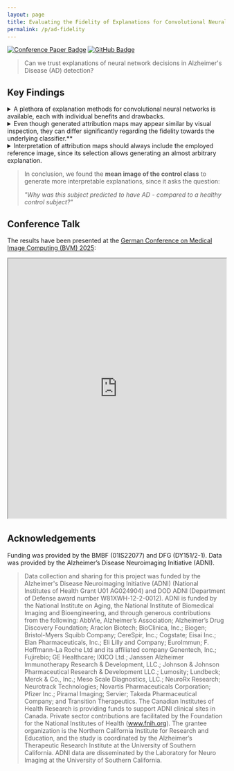 ```yaml
---
layout: page
title: Evaluating the Fidelity of Explanations for Convolutional Neural Networks in Alzheimer's Disease Detection
permalink: /p/ad-fidelity
---
```


<link rel="stylesheet" href="/assets/css/info-box.css">

<!-- Bagdes -->

[![Conference Paper Badge](https://img.shields.io/badge/doi-10%2Fn87w-blue?style=flat&logo=doi)](https://doi.org/10.1007/978-3-658-47422-5_18)
[![GitHub Badge](https://img.shields.io/badge/GitHub-ad--fidelity-black?style=flat&logo=github)](https://github.com/chillerb/ad-fidelity)


> Can we trust explanations of neural network decisions in Alzheimer's Disease (AD) detection?

## Key Findings

<details class="info-box hoverable">
    <summary>
        A plethora of explanation methods for convolutional neural networks is available, each with individual benefits and drawbacks.
    </summary>
    <div class="content">
        <img src="/assets/img/p/2025_ad-fidelity/overview.png" width="100%" alt="overview"/>
    </div>
</details>

<details class="info-box hoverable">
    <summary>
        Even though generated attribution maps may appear similar by visual inspection, they can differ significantly regarding the fidelity towards the underlying classifier.**
    </summary>

    <div class="content">
        Visual inspection does not reveal major differences between attribution maps.
        All explanations highlight the hippocampal area, as well as the frontal and temporal lobe:

        <img src="/assets/img/p/2025_ad-fidelity/attribution-maps.png" width="100%" alt="attribution-maps"/>

        To evaluate the fidelity of the explanation methods, we employed the perturbation based *deletion* metric.

        <img src="/assets/img/p/2025_ad-fidelity/deletion-metric.png" width="100%" alt="deletion metric"/>

        Interestingly, this revealed differences between the explanation methods in their ability to decrease the predicted probability for AD:

        <img src="/assets/img/p/2025_ad-fidelity/deletion-cn-mean.png" width="100%" alt="deletion metric with mean image as reference"/>
    </div>
</details>

<details class="info-box hoverable">
    <summary>
    Interpretation of attribution maps should always include the employed reference image, since its selection allows generating an almost arbitrary explanation.
    </summary>

    <div class="content">
    Explanation methods usually implicitly or explicitly employ a *reference image*:
    The computed attribution map tries to explain the differences in model output by the *relative* difference between model input and the reference image.
    Since the reference image is often chosen to be a null image, i.e., an MRI image containg zero signal, this can lead to seemingly contra-intuitive explanations.

    <img src="/assets/img/p/2025_ad-fidelity/feature-attribution.png" width="100%" alt="feature attribution"/>

    For example, we observed explanation methods to assign the hippocampal area negative contribution for classifying a AD sample with AD -
    Even though hippocampal atrophy is a gold standard biomarker in AD detection.
    We hypothesize, that the neural network learned to utilize atrophy patterns, i.e., areas with reduced signal strength, to classify AD.
    However, since a null image was used as reference to generate explanations, even the atrophied AD hippocampus had more overall signal then the null image.
    Thus, the atrophied AD hippocampus was *decreasing* the probability for Alzheimer's Disease *relative to the reference image*.
    Therefore, the explanation method ended up assigning negative contribution.
    </div>
</details>

> In conclusion, we found the **mean image of the control class** to generate more interpretable explanations, since it asks the question:
>
> *"Why was this subject predicted to have AD - compared to a healthy control subject?"*

## Conference Talk
<!--
Well, embedding PDF slides into HTML is not super trivial.
From what I've seen until now, there are multiple options:

- use the Google Docs PDF Viewer to display your PDF. Very simple, works, but requires your PDF to be publicly available somewhere, like GitHub
- you can use Mozialla's open source pdf.js. You are in control, but some JS scripting is required

If your PDF was created with Latex, you can use tex4ht (latex2html seems to be discontinued) to convert your tex directly into HTML.
I tried it, it worked, but the output wasn't very pretty and some things like tikz figures haven't been rendered correctly

The prettiest solution for embedded presentation slides I've encountered was this:
https://ml-book.ai4sc-lehre.auf.uni-rostock.de/

Apparently, it works like this:

- they wrote their slides in Markdown
- then, they used Quatro to convert the Markdown to reveal.js
- reveal.js is used to render the presentation


<iframe src="https://github.com/chillerb/ad-fidelity/blob/main/docs/presentations/2025-03-09_bvm/2025-bvm.pdf?raw=true" width="100%" height="600px"></iframe>
https://raw.githubusercontent.com/chillerb/ad-fidelity/refs/heads/main/docs/presentations/2025-03-09_bvm/2025-bvm.pdf
-->

The results have been presented at the [German Conference on Medical Image Computing (BVM) 2025](https://www.bvm-conf.org/):

<iframe src="https://docs.google.com/gview?url=https://raw.githubusercontent.com/chillerb/ad-fidelity/refs/heads/main/docs/presentations/2025-03-09_bvm/2025-bvm.pdf&embedded=true" width="100%" height="600px"></iframe>

## Acknowledgements

Funding was provided by the BMBF (01IS22077) and DFG (DY151/2-1). Data was provided by the Alzheimer’s Disease Neuroimaging Initiative (ADNI).

> Data collection and sharing for this project was funded by the Alzheimer's Disease Neuroimaging Initiative (ADNI) (National Institutes of Health Grant U01 AG024904) and DOD ADNI (Department of Defense award number W81XWH-12-2-0012). ADNI is funded by the National Institute on Aging, the National Institute of Biomedical Imaging and Bioengineering, and through generous contributions from the following: AbbVie, Alzheimer’s Association; Alzheimer’s Drug Discovery Foundation; Araclon Biotech; BioClinica, Inc.; Biogen; Bristol-Myers Squibb Company; CereSpir, Inc.; Cogstate; Eisai Inc.; Elan Pharmaceuticals, Inc.; Eli Lilly and Company; EuroImmun; F. Hoffmann-La Roche Ltd and its affiliated company Genentech, Inc.; Fujirebio; GE Healthcare; IXICO Ltd.; Janssen Alzheimer Immunotherapy Research & Development, LLC.; Johnson & Johnson Pharmaceutical Research & Development LLC.; Lumosity; Lundbeck; Merck & Co., Inc.; Meso Scale Diagnostics, LLC.; NeuroRx Research; Neurotrack Technologies; Novartis Pharmaceuticals Corporation; Pfizer Inc.; Piramal Imaging; Servier; Takeda Pharmaceutical Company; and Transition Therapeutics. The Canadian Institutes of Health Research is providing funds to support ADNI clinical sites in Canada. Private sector contributions are facilitated by the Foundation for the National Institutes of Health (www.fnih.org). The grantee organization is the Northern California Institute for Research and Education, and the study is coordinated by the Alzheimer’s Therapeutic Research Institute at the University of Southern California. ADNI data are disseminated by the Laboratory for Neuro Imaging at the University of Southern California.
